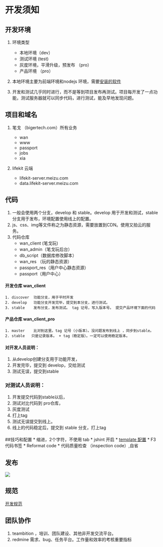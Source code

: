 # 开发须知

## 开发环境
1. 环境类型
	* 本地环境（dev）
	* 测试环境 (test)
	* 灰度环境，平滑升级，预发布  （pro）
	* 产品环境 （pro）
	
2. 本地环境主要为前端环境和nodejs 环境，需要[安装的软件](https://www.teambition.com/project/53b12d523fce2d4b0e233a55/posts/post/53b20f8708f20c3e0edc3fa7) 
3. 开发和测试几乎同时进行，而不是等到项目发布再测试。项目每开发了一点功能，测试服务器就可以同步代码，进行测试，能及早地发现问题。


## 项目和域名
1. 笔戈 （bigertech.com）所有业务
	* wan
	* www
	* passport
	* jobs
	* xia
	
2. lifekit 云端
	* lifekit-server.meizu.com
	* data.lifekit-server.meizu.com
	

## 代码
1. 一般会使用两个分支，develop 和 stable。develop 用于开发和测试，stable 分支用于发布，环境配置使用线上的配置。
2. js、css、img等文件称之为静态资源，需要放置到CDN。使用又拍云的服务。
3. 代码仓库
	* wan_client (笔戈玩)
	* wan_admin（笔戈玩后台）
	* db_script（数据库修改脚本）
	* wan_res	（玩的静态资源）
	* passport_res（用户中心静态资源）
	* passport（用户中心）


#### 开发仓库 wan_client
	1. discover  功能分支，用于平时开发
	2. develop	 功能分支开发完毕，提交到本分支，进行测试。  
	3. stable    发布分支，发布测试。 tag 记号，写入版本号。 提交产品环境下面的代码 
	
#### 产品仓库 wan_client_pro
	1. master    比对到这里。tag 记号（小版本）。没问题发布到线上 ，同步到stable。
	2. stable	只是记录版本。 + tag（稳定版）。一定可以使用稳定版本。
	
#### 对开发人员说明：
1. 从develop创建分支用于功能开发，
2. 开发完毕，提交到 develop，交给测试
3. 测试无误，提交到stable


### 对测试人员说明：

1. 开发提交代码到stable以后，
2. 测试对比代码到 pro仓库，
3. 灰度测试
4. 打上tag
5. 测试无误提交到线上。
6. 线上的代码稳定后，提交到 stable 分支，打上tag 

####
	
	 
##技巧和配置
	* 缩进，2个字符，不使用 tab
	* jshint 开启
	* [template 配置](https://github.com/shanelau/live-template)
	* F3 代码书签
	* Reformat code 
	* 代码质量检查 （inspection code）,自省



## 发布
![](http://i.imgur.com/Si2P5EH.png)

## 规范
[开发规范](https://github.com/bigertech)

## 团队协作
1. teambition ，培训、团队建设、其他非开发交流平台。
2. redmine	需求、bug、任务平台。工作量和效率的考核重要指标
